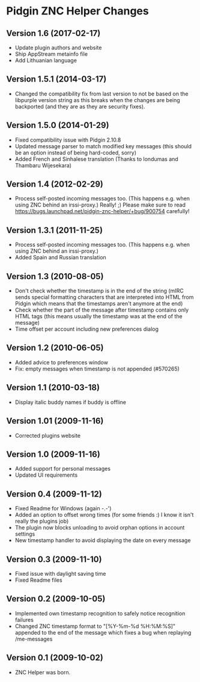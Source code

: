 # Pidgin ZNC Helper Changes

## Version 1.6 (2017-02-17)
- Update plugin authors and website
- Ship AppStream metainfo file
- Add Lithuanian language

## Version 1.5.1 (2014-03-17)
- Changed the compatibility fix from last version to not be based on the
  libpurple version string as this breaks when the changes are being
  backported (and they are as they are security fixes).

## Version 1.5.0 (2014-01-29)
- Fixed compatibility issue with Pidgin 2.10.8
- Updated message parser to match modified key messages (this should be an
  option instead of being hard-coded, sorry)
- Added French and Sinhalese translation (Thanks to londumas and Thambaru
  Wijesekara)

## Version 1.4 (2012-02-29)
- Process self-posted incoming messages too. (This happens e.g. when using ZNC
  behind an irssi-proxy.) Really! ;) Please make sure to read
  https://bugs.launchpad.net/pidgin-znc-helper/+bug/900754 carefully!
	
## Version 1.3.1 (2011-11-25)
- Process self-posted incoming messages too. (This happens e.g. when using ZNC behind an irssi-proxy.)
- Added Spain and Russian translation

## Version 1.3 (2010-08-05)
- Don't check whether the timestamp is in the end of the string (mIRC sends
  special formatting characters that are interpreted into HTML from Pidgin which
  means that the timestamps aren't anymore at the end)
- Check whether the part of the message after timestamp contains only HTML tags
  (this means usually the timestamp was at the end of the message)
- Time offset per account including new preferences dialog

## Version 1.2 (2010-06-05)
- Added advice to preferences window
- Fix: empty messages when timestamp is not appended (#570265)

## Version 1.1 (2010-03-18)
- Display italic buddy names if buddy is offline

## Version 1.01 (2009-11-16)
- Corrected plugins website

## Version 1.0 (2009-11-16)
- Added support for personal messages
- Updated UI requirements

## Version 0.4 (2009-11-12)
- Fixed Readme for Windows (again -.-')
- Added an option to offset wrong times (for some friends :) I know it isn't
  really the plugins job)
- The plugin now blocks unloading to avoid orphan options in account settings
- New timestamp handler to avoid displaying the date on every message

## Version 0.3 (2009-11-10)
- Fixed issue with daylight saving time
- Fixed Readme files

## Version 0.2 (2009-10-05)
- Implemented own timestamp recognition to safely notice recognition failures
- Changed ZNC timestamp format to "[%Y-%m-%d %H:%M:%S]" appended to the end of
  the message which fixes a bug when replaying /me-messages

## Version 0.1 (2009-10-02)
- ZNC Helper was born.


